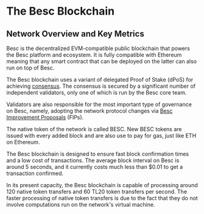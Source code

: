 # The Besc Blockchain

## Network Overview and Key Metrics

Besc is the decentralized EVM-compatible public blockchain that powers the Besc platform and ecosystem. It is fully compatible with Ethereum meaning that any smart contract that can be deployed on the latter can also run on top of Besc.

The Besc blockchain uses a variant of delegated Proof of Stake (dPoS) for achieving [consensus](https://docs.bescscan.io/general-1/fuse-network-blockchain/README). The consensus is secured by a significant number of independent validators, only one of which is run by the Besc core team.

Validators are also responsible for the most important type of governance on Besc, namely, adopting the network protocol changes via [Besc Improvement Proposals](https://docs.bescscan.io/general/fips) (FIPs). 

The native token of the network is called BESC. New BESC tokens are issued with every added block and are also use to pay for gas, just like ETH on Ethereum. 

The Besc blockchain is designed to ensure fast block confirmation times and a low cost of transactions. The average block interval on Besc is around 5 seconds, and it currently costs much less than $0.01 to get a transaction confirmed.

In its present capacity, the Besc blockchain is capable of processing around 120 native token transfers and 60 TL20 token transfers per second. The faster processing of native token transfers is due to the fact that they do not involve computations run on the network's virtual machine. 


